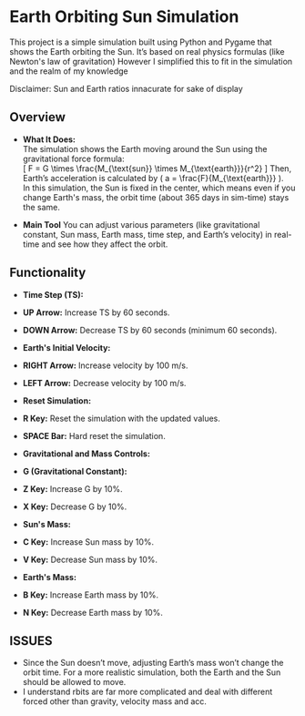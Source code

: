 # Earth Orbiting Sun Simulation

This project is a simple simulation built using Python and Pygame that shows the Earth orbiting the Sun. It’s based on real physics formulas (like Newton's law of gravitation)
However I simplified this to fit in the simulation and the realm of my knowledge

Disclaimer: Sun and Earth ratios innacurate for sake of display

## Overview

- **What It Does:**  
  The simulation shows the Earth moving around the Sun using the gravitational force formula:  
  \[
  F = G \times \frac{M_{\text{sun}} \times M_{\text{earth}}}{r^2}
  \]
  Then, Earth’s acceleration is calculated by \( a = \frac{F}{M_{\text{earth}}} \).  
  In this simulation, the Sun is fixed in the center, which means even if you change Earth's mass, the orbit time (about 365 days in sim-time) stays the same.

- **Main Tool**
  You can adjust various parameters (like gravitational constant, Sun mass, Earth mass, time step, and Earth’s velocity) in real-time and see how they affect the orbit.


## Functionality


- **Time Step (TS):**
- **UP Arrow:** Increase TS by 60 seconds.
- **DOWN Arrow:** Decrease TS by 60 seconds (minimum 60 seconds).

- **Earth's Initial Velocity:**
- **RIGHT Arrow:** Increase velocity by 100 m/s.
- **LEFT Arrow:** Decrease velocity by 100 m/s.

- **Reset Simulation:**
- **R Key:** Reset the simulation with the updated values.
- **SPACE Bar:** Hard reset the simulation.

- **Gravitational and Mass Controls:**
- **G (Gravitational Constant):**
 - **Z Key:** Increase G by 10%.
 - **X Key:** Decrease G by 10%.
- **Sun's Mass:**
 - **C Key:** Increase Sun mass by 10%.
 - **V Key:** Decrease Sun mass by 10%.
- **Earth's Mass:**
 - **B Key:** Increase Earth mass by 10%.
 - **N Key:** Decrease Earth mass by 10%.

## ISSUES

- Since the Sun doesn’t move, adjusting Earth’s mass won’t change the orbit time. For a more realistic simulation, both the Earth and the Sun should be allowed to move.
- I understand rbits are far more complicated and deal with different forced other than gravity, velocity mass and acc. 
